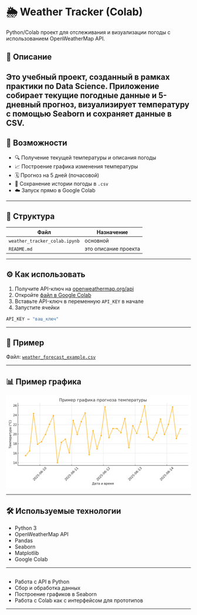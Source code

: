 # 🌦️ Weather Tracker (Colab)

Python/Colab проект для отслеживания и визуализации погоды с использованием OpenWeatherMap API.

## 📌 Описание

Это учебный проект, созданный в рамках практики по Data Science. Приложение собирает текущие погодные данные и 5-дневный прогноз, визуализирует температуру с помощью Seaborn и сохраняет данные в CSV.
---

## 🚀 Возможности

- 🔍 Получение текущей температуры и описания погоды
- 📈 Построение графика изменения температуры
- 🗓️ Прогноз на 5 дней (почасовой)
- 💾 Сохранение истории погоды в `.csv`
- ☁️ Запуск прямо в Google Colab

---

## 📂 Структура

Файл | Назначение
---|---
`weather_tracker_colab.ipynb` | основной
`README.md` | это описание проекта

---

## ⚙️ Как использовать

1. Получите API-ключ на [openweathermap.org/api](https://openweathermap.org/api)
2. Откройте [файл в Google Colab](https://colab.research.google.com/github/yourusername/weather-tracker-colab/blob/main/weather_tracker_colab.ipynb)
3. Вставьте API-ключ в переменную `API_KEY` в начале 
4. Запустите ячейки

```python
API_KEY = "ваш_ключ"
```

---

## 💾 Пример 

Файл: [`weather_forecast_example.csv`](./weather_forecast_example.csv)

---


## 📊 Пример графика

![Прогноз температуры](./forecast_plot_example.png)

---

## 🛠️ Используемые технологии

- Python 3
- OpenWeatherMap API
- Pandas
- Seaborn
- Matplotlib
- Google Colab

---

## 

- Работа с API в Python
- Сбор и обработка данных
- Построение графиков в Seaborn
- Работа с Colab как с интерфейсом для прототипов

---

